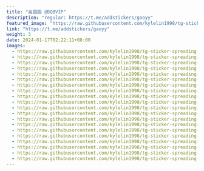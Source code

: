 ```yaml
---
title: "高圆圆 @BQBVIP"
description: "regular: https://t.me/addstickers/gaoyy"
featured_image: "https://raw.githubusercontent.com/kylelin1998/tg-sticker-spreading-worldwide-images/main/img/81108852-e553-4b4a-8e61-10afc2e337a5.jpg"
link: "https://t.me/addstickers/gaoyy"
weight: 3
date: 2024-01-17T02:22:11+08:00
images:
  - https://raw.githubusercontent.com/kylelin1998/tg-sticker-spreading-worldwide-images/main/img/81108852-e553-4b4a-8e61-10afc2e337a5.jpg
  - https://raw.githubusercontent.com/kylelin1998/tg-sticker-spreading-worldwide-images/main/img/a2a9f3f5-f0c1-4032-abd4-dc2aacdc4e32.jpg
  - https://raw.githubusercontent.com/kylelin1998/tg-sticker-spreading-worldwide-images/main/img/30c8a2f1-e8da-4ed1-b541-0f8c60ffd945.jpg
  - https://raw.githubusercontent.com/kylelin1998/tg-sticker-spreading-worldwide-images/main/img/b0a2f5fc-b70e-4600-ab0c-ffc111498968.jpg
  - https://raw.githubusercontent.com/kylelin1998/tg-sticker-spreading-worldwide-images/main/img/7c6d013b-bb54-4548-b971-ebd326b0aed4.jpg
  - https://raw.githubusercontent.com/kylelin1998/tg-sticker-spreading-worldwide-images/main/img/c8a53ec0-f63e-48bd-9a73-23461b181356.jpg
  - https://raw.githubusercontent.com/kylelin1998/tg-sticker-spreading-worldwide-images/main/img/e901fb81-997d-4c09-812c-b6b213151db3.jpg
  - https://raw.githubusercontent.com/kylelin1998/tg-sticker-spreading-worldwide-images/main/img/e35e942e-c5fb-4212-ba4c-a74065a5f999.jpg
  - https://raw.githubusercontent.com/kylelin1998/tg-sticker-spreading-worldwide-images/main/img/1f31f8ac-4891-464c-8a98-33a59e455c0b.jpg
  - https://raw.githubusercontent.com/kylelin1998/tg-sticker-spreading-worldwide-images/main/img/6952808b-af09-4fb7-a699-e02373025e54.jpg
  - https://raw.githubusercontent.com/kylelin1998/tg-sticker-spreading-worldwide-images/main/img/67403d8b-ec6f-4237-a037-c16e1fb53c66.jpg
  - https://raw.githubusercontent.com/kylelin1998/tg-sticker-spreading-worldwide-images/main/img/be649bda-ac82-4efd-91e0-6b049d8f6bb2.jpg
  - https://raw.githubusercontent.com/kylelin1998/tg-sticker-spreading-worldwide-images/main/img/a7e32f65-a9af-4a06-97e0-4927c1e3138a.jpg
  - https://raw.githubusercontent.com/kylelin1998/tg-sticker-spreading-worldwide-images/main/img/645323a3-1b97-450c-9615-e689152c4b65.jpg
  - https://raw.githubusercontent.com/kylelin1998/tg-sticker-spreading-worldwide-images/main/img/05c2bb41-e00c-4a72-9a0d-beaea6e8270a.jpg
  - https://raw.githubusercontent.com/kylelin1998/tg-sticker-spreading-worldwide-images/main/img/a4a72b75-d26f-4235-a824-3dd6327d8158.jpg
  - https://raw.githubusercontent.com/kylelin1998/tg-sticker-spreading-worldwide-images/main/img/1f594f1b-90b3-468b-8f31-1bf23ab3461c.jpg
  - https://raw.githubusercontent.com/kylelin1998/tg-sticker-spreading-worldwide-images/main/img/3dd0b906-46be-49b0-af2a-b432670687d8.jpg
  - https://raw.githubusercontent.com/kylelin1998/tg-sticker-spreading-worldwide-images/main/img/1d6a748a-1172-4665-a0b0-e4306817ebc5.jpg
  - https://raw.githubusercontent.com/kylelin1998/tg-sticker-spreading-worldwide-images/main/img/3b51ea0c-18d1-49fa-9d01-b957f992394e.jpg
---
```

